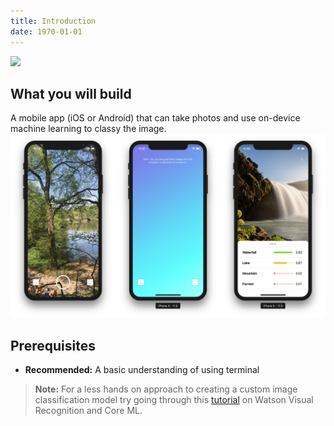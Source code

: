 ```yaml
---
title: Introduction
date: 1970-01-01
---
```


![](https://d2mxuefqeaa7sj.cloudfront.net/s_50BD1551C2CA022B9CF9D8DF0A28275DB7ACF3DBDD5764C0CB12B3AF3B1E0766_1541978358303_schematic2.png)

## What you will build
A mobile app (iOS or Android) that can take photos and use on-device machine learning to classy the image.
![](https://github.com/bourdakos1/visual-recognition-with-coreml/raw/master/Screenshots/iPhone.png)

## Prerequisites
* **Recommended:** A basic understanding of using terminal

> **Note:** For a less hands on approach to creating a custom image classification model try going through this [tutorial](https://watson-developer-cloud.github.io/watson-vision-coreml-code-pattern/advanced/introduction.html) on Watson Visual Recognition and Core ML.
